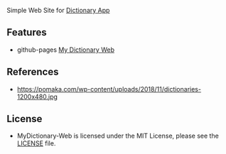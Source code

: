 
Simple Web Site for [Dictionary App](https://github.com/dmytrochumakov/Dictionary-App-iOS)

## Features
- github-pages [My Dictionary Web](https://dmytrochumakov.github.io/MyDictionary-Web/)

## References
- https://pomaka.com/wp-content/uploads/2018/11/dictionaries-1200x480.jpg

## License
- MyDictionary-Web is licensed under the MIT License, please see the [LICENSE](LICENSE) file.

